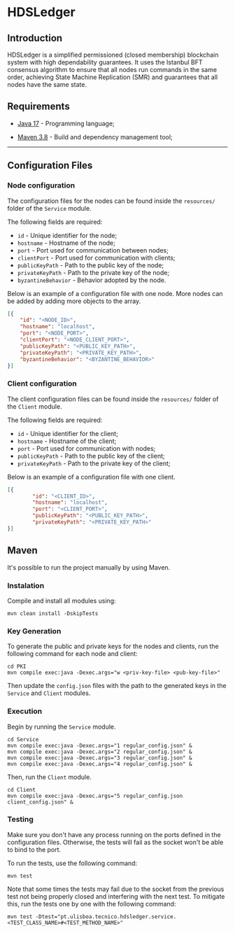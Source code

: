 # HDSLedger

## Introduction

HDSLedger is a simplified permissioned (closed membership) blockchain system with high dependability
guarantees. It uses the Istanbul BFT consensus algorithm to ensure that all nodes run commands
in the same order, achieving State Machine Replication (SMR) and guarantees that all nodes
have the same state.

## Requirements

- [Java 17](https://www.oracle.com/java/technologies/javase-jdk17-downloads.html) - Programming language;

- [Maven 3.8](https://maven.apache.org/) - Build and dependency management tool;

---

## Configuration Files

### Node configuration

The configuration files for the nodes can be found inside the `resources/` folder of the `Service` module.

The following fields are required:

- `id` - Unique identifier for the node;
- `hostname` - Hostname of the node;
- `port` - Port used for communication between nodes;
- `clientPort` - Port used for communication with clients;
- `publicKeyPath` - Path to the public key of the node;
- `privateKeyPath` - Path to the private key of the node;
- `byzantineBehavior` - Behavior adopted by the node.

Below is an example of a configuration file with one node. More nodes can be added by adding more objects to the array.

```json
[{
    "id": "<NODE_ID>",
    "hostname": "localhost",
    "port": "<NODE_PORT>",
    "clientPort": "<NODE_CLIENT_PORT>",
    "publicKeyPath": "<PUBLIC_KEY_PATH>",
    "privateKeyPath": "<PRIVATE_KEY_PATH>",
    "byzantineBehavior": "<BYZANTINE_BEHAVIOR>"
}]
```

### Client configuration

The client configuration files can be found inside the `resources/` folder of the `Client` module.

The following fields are required:

- `id` - Unique identifier for the client;
- `hostname` - Hostname of the client;
- `port` - Port used for communication with nodes;
- `publicKeyPath` - Path to the public key of the client;
- `privateKeyPath` - Path to the private key of the client;

Below is an example of a configuration file with one client.

```json
[{
        "id": "<CLIENT_ID>",
        "hostname": "localhost",
        "port": "<CLIENT_PORT>",
        "publicKeyPath": "<PUBLIC_KEY_PATH>",
        "privateKeyPath": "<PRIVATE_KEY_PATH>"
}]
```

## Maven

It's possible to run the project manually by using Maven.

### Instalation

Compile and install all modules using:

```
mvn clean install -DskipTests
```

### Key Generation

To generate the public and private keys for the nodes and clients, run the following command for each node and client:

```
cd PKI
mvn compile exec:java -Dexec.args="w <priv-key-file> <pub-key-file>"
```

Then update the `config.json` files with the path to the generated keys in the `Service` and `Client` modules.


### Execution

Begin by running the `Service` module.

```
cd Service
mvn compile exec:java -Dexec.args="1 regular_config.json" &
mvn compile exec:java -Dexec.args="2 regular_config.json" &
mvn compile exec:java -Dexec.args="3 regular_config.json" &
mvn compile exec:java -Dexec.args="4 regular_config.json" &
```

Then, run the `Client` module.

```
cd Client
mvn compile exec:java -Dexec.args="5 regular_config.json client_config.json" &
```


### Testing

Make sure you don't have any process running on the ports defined in the configuration files. Otherwise, the tests will fail as the socket won't be able to bind to the port.

To run the tests, use the following command:

```
mvn test
```

Note that some times the tests may fail due to the socket from the previous test not being properly closed and interfering with the next test. To mitigate this, run the tests one by one with the following command:

```
mvn test -Dtest="pt.ulisboa.tecnico.hdsledger.service.<TEST_CLASS_NAME>#<TEST_METHOD_NAME>"
```
